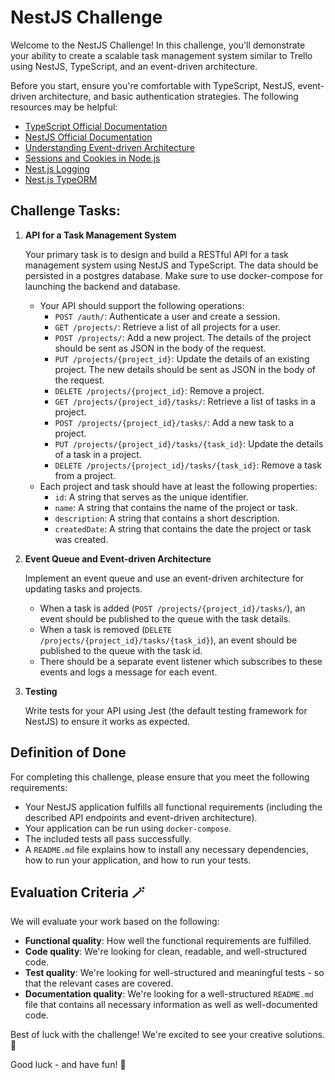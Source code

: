 # NestJS Challenge

Welcome to the NestJS Challenge! In this challenge, you'll demonstrate your ability to create a scalable task management
system similar to Trello using NestJS, TypeScript, and an event-driven architecture.

Before you start, ensure you're comfortable with TypeScript, NestJS, event-driven architecture, and basic authentication
strategies. The following resources may be helpful:

- [TypeScript Official Documentation](https://www.typescriptlang.org/docs/)
- [NestJS Official Documentation](https://docs.nestjs.com/)
- [Understanding Event-driven Architecture](https://docs.nestjs.com/techniques/events)
- [Sessions and Cookies in Node.js](https://docs.nestjs.com/security/authentication)
- [Nest.js Logging](https://docs.nestjs.com/techniques/logger)
- [Nest.js TypeORM](https://docs.nestjs.com/techniques/database)

## Challenge Tasks:

1. **API for a Task Management System**

   Your primary task is to design and build a RESTful API for a task management system using NestJS and TypeScript. The
   data should be persisted in a postgres database. Make sure to use docker-compose for launching the backend and
   database.

    - Your API should support the following operations:
        - `POST /auth/`: Authenticate a user and create a session.
        - `GET /projects/`: Retrieve a list of all projects for a user.
        - `POST /projects/`: Add a new project. The details of the project should be sent as JSON in the body of the
          request.
        - `PUT /projects/{project_id}`: Update the details of an existing project. The new details should be sent as
          JSON in the body of the request.
        - `DELETE /projects/{project_id}`: Remove a project.
        - `GET /projects/{project_id}/tasks/`: Retrieve a list of tasks in a project.
        - `POST /projects/{project_id}/tasks/`: Add a new task to a project.
        - `PUT /projects/{project_id}/tasks/{task_id}`: Update the details of a task in a project.
        - `DELETE /projects/{project_id}/tasks/{task_id}`: Remove a task from a project.
    - Each project and task should have at least the following properties:
        - `id`: A string that serves as the unique identifier.
        - `name`: A string that contains the name of the project or task.
        - `description`: A string that contains a short description.
        - `createdDate`: A string that contains the date the project or task was created.

2. **Event Queue and Event-driven Architecture**

   Implement an event queue and use an event-driven architecture for updating tasks and projects.

    - When a task is added (`POST /projects/{project_id}/tasks/`), an event should be published to the queue with the
      task details.
    - When a task is removed (`DELETE /projects/{project_id}/tasks/{task_id}`), an event should be published to the
      queue with the task id.
    - There should be a separate event listener which subscribes to these events and logs a message for each event.

3. **Testing**

   Write tests for your API using Jest (the default testing framework for NestJS) to ensure it works as expected.

## Definition of Done

For completing this challenge, please ensure that you meet the following requirements:

- Your NestJS application fulfills all functional requirements (including the described API endpoints and event-driven
  architecture).
- Your application can be run using `docker-compose`.
- The included tests all pass successfully.
- A `README.md` file explains how to install any necessary dependencies, how to run your application, and how to run
  your tests.

## Evaluation Criteria 🪄

We will evaluate your work based on the following:

- **Functional quality**: How well the functional requirements are fulfilled.
- **Code quality**: We're looking for clean, readable, and well-structured code.
- **Test quality**: We're looking for well-structured and meaningful tests - so that the relevant cases are covered.
- **Documentation quality**: We're looking for a well-structured `README.md` file that contains all necessary 
  information as well as well-documented code.

Best of luck with the challenge! We're excited to see your creative solutions. 🚀

Good luck - and have fun! 🚀